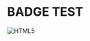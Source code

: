 # BADGE TEST
![HTML5](https://img.shields.io/badge/html5-%23E34F26.svg?style=for-the-badge&logo=html5&logoColor=white)
